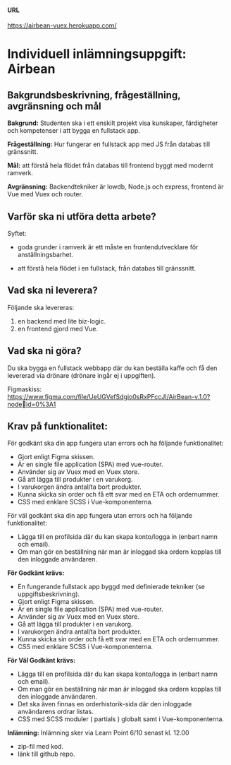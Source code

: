 #### URL
https://airbean-vuex.herokuapp.com/

# Individuell inlämningsuppgift: Airbean

## Bakgrundsbeskrivning, frågeställning, avgränsning och mål

**Bakgrund:** Studenten ska i ett enskilt projekt visa kunskaper, färdigheter 
och kompetenser i att bygga en fullstack app. 

**Frågeställning:** Hur fungerar en fullstack app med JS från databas till 
gränssnitt.

**Mål:** att förstå hela flödet från databas till frontend byggt med modernt 
ramverk.

**Avgränsning:** Backendtekniker är lowdb, Node.js och express, frontend är 
Vue med Vuex och router. 

## Varför ska ni utföra detta arbete?
Syftet: 

* goda grunder i ramverk är ett måste en frontendutvecklare för 
anställningsbarhet.

* att förstå hela flödet i en fullstack, från databas till gränssnitt.

## Vad ska ni leverera?

Följande ska levereras: 

1. en backend med lite biz-logic. 
2. en frontend gjord med Vue.

## Vad ska ni göra?
Du ska bygga en fullstack webbapp där du kan beställa kaffe och få den levererad via 
drönare (drönare ingår ej i uppgiften). 

Figmaskiss: https://www.figma.com/file/UeUGVefSdgio0sRxPFccJI/AirBean-v.1.0?nodeid=0%3A1 

## Krav på funktionalitet:
För godkänt ska din app fungera utan errors och ha följande funktionalitet: 

* Gjort enligt Figma skissen.
* Är en single file application (SPA) med vue-router.
* Använder sig av Vuex med en Vuex store. 
* Gå att lägga till produkter i en varukorg. 
* I varukorgen ändra antal/ta bort produkter. 
* Kunna skicka sin order och få ett svar med en ETA och ordernummer.
* CSS med enklare SCSS i Vue-komponenterna. 

För väl godkänt ska din app fungera utan errors och ha följande funktionalitet: 
* Lägga till en profilsida där du kan skapa konto/logga in (enbart namn och email). 
* Om man gör en beställning när man är inloggad ska ordern kopplas till den inloggade användaren.

**För Godkänt krävs:**
* En fungerande fullstack app byggd med definierade tekniker (se uppgiftsbeskrivning). 
* Gjort enligt Figma skissen.
* Är en single file application (SPA) med vue-router. 
* Använder sig av Vuex med en Vuex store. 
* Gå att lägga till produkter i en varukorg. 
* I varukorgen ändra antal/ta bort produkter. 
* Kunna skicka sin order och få ett svar med en ETA och ordernummer. 
* CSS med enklare SCSS i Vue-komponenterna.

**För Väl Godkänt krävs:**
* Lägga till en profilsida där du kan skapa konto/logga in (enbart namn och email). 
* Om man gör en beställning när man är inloggad ska ordern kopplas till den inloggade användaren. 
* Det ska även finnas en orderhistorik-sida där den inloggade användarens ordrar listas.
* CSS med SCSS moduler ( partials ) globalt samt i Vue-komponenterna.

**Inlämning:**
Inlämning sker via Learn Point 6/10 senast kl. 12.00

* zip-fil med kod. 
* länk till github repo.
